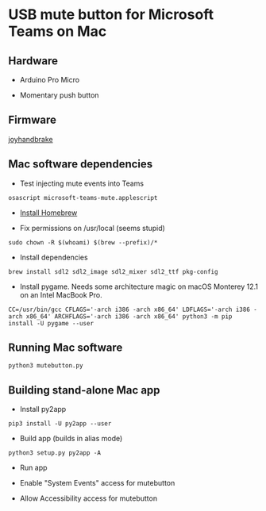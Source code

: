 # USB mute button for Microsoft Teams on Mac

## Hardware

* Arduino Pro Micro

* Momentary push button

## Firmware

[joyhandbrake](https://github.com/bringert/joyhandbrake)

## Mac software dependencies

* Test injecting mute events into Teams

```
osascript microsoft-teams-mute.applescript
```

* [Install Homebrew](https://brew.sh/)

* Fix permissions on /usr/local (seems stupid)

```
sudo chown -R $(whoami) $(brew --prefix)/*
```

* Install dependencies

```
brew install sdl2 sdl2_image sdl2_mixer sdl2_ttf pkg-config
```

* Install pygame. Needs some architecture magic on macOS Monterey 12.1 on an Intel MacBook Pro.

```
CC=/usr/bin/gcc CFLAGS='-arch i386 -arch x86_64' LDFLAGS='-arch i386 -arch x86_64' ARCHFLAGS='-arch i386 -arch x86_64' python3 -m pip install -U pygame --user
```

## Running Mac software

```
python3 mutebutton.py
```


## Building stand-alone Mac app

* Install py2app

```
pip3 install -U py2app --user
```

* Build app (builds in alias mode)

```
python3 setup.py py2app -A
```

* Run app

* Enable "System Events" access for mutebutton

* Allow Accessibility access for mutebutton
